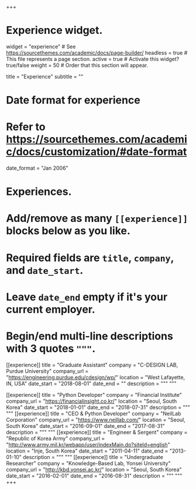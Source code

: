 +++
# Experience widget.
widget = "experience"  # See https://sourcethemes.com/academic/docs/page-builder/
headless = true  # This file represents a page section.
active = true  # Activate this widget? true/false
weight = 50  # Order that this section will appear.

title = "Experience"
subtitle = ""

# Date format for experience
#   Refer to https://sourcethemes.com/academic/docs/customization/#date-format
date_format = "Jan 2006"

# Experiences.
#   Add/remove as many `[[experience]]` blocks below as you like.
#   Required fields are `title`, `company`, and `date_start`.
#   Leave `date_end` empty if it's your current employer.
#   Begin/end multi-line descriptions with 3 quotes `"""`.
[[experience]]
  title = "Graduate Assistant"
  company = "C-DESIGN LAB, Purdue University"
  company_url = "https://engineering.purdue.edu/cdesign/wp/"
  location = "West Lafayette, IN, USA"
  date_start = "2018-08-01"
  date_end = ""
  description = """
  """

[[experience]]
  title = "Python Developer"
  company = "Financial Institute"
  company_url = "https://financialinsight.co.kr/"
  location = "Seoul, South Korea"
  date_start = "2018-01-01"
  date_end = "2018-07-31"
  description = """
  """
[[experience]]
  title = "CEO & Python Developer"
  company = "NeilLab Corporation"
  company_url = "https://www.neillab.com/"
  location = "Seoul, South Korea"
  date_start = "2016-09-01"
  date_end = "2017-08-31"
  description = """
  """
[[experience]]
  title = "Engineer & Sergent"
  company = "Republic of Korea Army"
  company_url = "http://www.army.mil.kr/webapp/user/indexMain.do?siteId=english"
  location = "Inje, South Korea"
  date_start = "2011-04-11"
  date_end = "2013-01-10"
  description = """
  """
[[experience]]
  title = "Undergraduate Researcher"
  company = "Knowledge-Based Lab, Yonsei University"
  company_url = "http://kbd.yonsei.ac.kr/"
  location = "Seoul, South Korea"
  date_start = "2016-02-01"
  date_end = "2016-08-31"
  description = """
  """
+++
